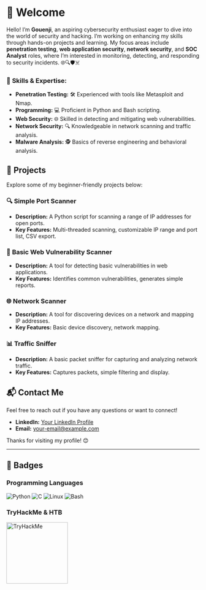 # 👋 Welcome

Hello! I’m **Gouenji**, an aspiring cybersecurity enthusiast eager to dive into the world of security and hacking. I’m working on enhancing my skills through hands-on projects and learning. My focus areas include **penetration testing**, **web application security**, **network security**, and **SOC Analyst** roles, where I’m interested in monitoring, detecting, and responding to security incidents. 🌐🔍🛡️☠️


### 🔧 **Skills & Expertise:**
- **Penetration Testing:** 🛠️ Experienced with tools like Metasploit and Nmap.
- **Programming:** 💻 Proficient in Python and Bash scripting.
- **Web Security:** 🌐 Skilled in detecting and mitigating web vulnerabilities.
- **Network Security:** 🔍 Knowledgeable in network scanning and traffic analysis.
- **Malware Analysis:** 🕵️ Basics of reverse engineering and behavioral analysis.

## 🚀 Projects

Explore some of my beginner-friendly projects below:

### 🔍 **Simple Port Scanner**
- **Description:** A Python script for scanning a range of IP addresses for open ports.
- **Key Features:** Multi-threaded scanning, customizable IP range and port list, CSV export.

### 🔎 **Basic Web Vulnerability Scanner**
- **Description:** A tool for detecting basic vulnerabilities in web applications.
- **Key Features:** Identifies common vulnerabilities, generates simple reports.

### 🌐 **Network Scanner**
- **Description:** A tool for discovering devices on a network and mapping IP addresses.
- **Key Features:** Basic device discovery, network mapping.

### 📊 **Traffic Sniffer**
- **Description:** A basic packet sniffer for capturing and analyzing network traffic.
- **Key Features:** Captures packets, simple filtering and display.


## 📬 Contact Me

Feel free to reach out if you have any questions or want to connect!

- **LinkedIn:** [Your LinkedIn Profile](#)
- **Email:** [your-email@example.com](mailto:your-email@example.com)

Thanks for visiting my profile! 😊

---

## 🎨 Badges

### Programming Languages
![Python](https://img.shields.io/badge/-Python-blue?logo=python&logoColor=white&style=flat-square&labelColor=blue)
![C](https://img.shields.io/badge/-C-blue?logo=c&logoColor=white&style=flat-square&labelColor=blue)
![Linux](https://img.shields.io/badge/-Linux-black?logo=linux&logoColor=white&style=flat-square&labelColor=black)
![Bash](https://img.shields.io/badge/-Bash-black?logo=gnu-bash&logoColor=white&style=flat-square&labelColor=black)

### TryHackMe & HTB
<img src="https://tryhackme-badges.s3.amazonaws.com/wraithxD.png" alt="TryHackMe" width="160"/>
<!--
![HTB](https://img.shields.io/badge/HTB-<YOUR_SCORE>-blue?logo=hack-the-box&logoColor=white)
-->
<!--
### GitHub Language Stats
![Top Languages](https://img.shields.io/github/languages/top/[YourUsername]/[YourRepoName]?style=flat-square) <!-- Replace [YourRepoName] with a repo to display top languages
![Most Used Languages](https://img.shields.io/github/languages/count/[YourUsername]/[YourRepoName]?style=flat-square) <!-- Replace [YourRepoName] with a repo to display language count
-->
